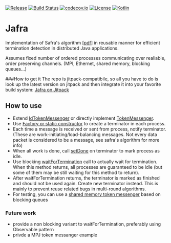 [![Release](https://jitpack.io/v/daemontus/jafra.svg)](https://jitpack.io/#daemontus/jafra)
[![Build Status](https://travis-ci.org/daemontus/jafra.svg?branch=master)](https://travis-ci.org/daemontus/jafra)
[![codecov.io](https://codecov.io/github/daemontus/jafra/coverage.svg?branch=master)](https://codecov.io/github/daemontus/jafra?branch=master)
[![License](https://img.shields.io/badge/License-MIT-blue.svg?style=flat)](https://github.com/daemontus/jafra/blob/master/LICENSE.txt)
[![Kotlin](https://img.shields.io/badge/kotlin-1.0.0--rc--1036-blue.svg)](http://kotlinlang.org)

# Jafra
Implementation of Safra's algorithm [[pdf]](http://fmt.cs.utwente.nl/courses/cdp/slides/cdp-8-mpi-2-4up.pdf) in reusable manner for efficient termination detection in distributed Java applications.

Assumes fixed number of ordered processes communicating over realiable, order preserving channels. (MPI, Ethernet, shared memory, blocking queues...)

###How to get it
The repo is jitpack-compatibile, so all you have to do is look up the latest version on jitpack and then integrate it into your favorite build system: [Jafra on Jitpack](https://jitpack.io/#daemontus/jafra)

## How to use
 - Extend [IdTokenMessenger](https://github.com/daemontus/jafra/blob/master/src/main/kotlin/com/github/daemontus/jafra/TokenMessenger.kt) or directly implement [TokenMessenger](https://github.com/daemontus/jafra/blob/master/src/main/kotlin/com/github/daemontus/jafra/TokenMessenger.kt).
 - Use [Factory or static constructor](https://github.com/daemontus/jafra/blob/master/src/main/kotlin/com/github/daemontus/jafra/Terminator.kt#L90) to create a terminator in each process.
 - Each time a message is received or sent from process, notify terminator. (These are work-initiating/load-balancing messages. Not every data packet is considered to be a message, see safra's algorithm for more info)
 - When all work is done, call [setDone](https://github.com/daemontus/jafra/blob/master/src/main/kotlin/com/github/daemontus/jafra/Terminator.kt#L35) on terminator to mark process as idle.
 - Use blocking [waitForTermination](https://github.com/daemontus/jafra/blob/master/src/main/kotlin/com/github/daemontus/jafra/Terminator.kt#L68) call to actually wait for termination. When this method returns, all processes are guaranteed to be idle (but some of them may be still waiting for this method to return).
 - After waitForTermination returns, the terminator is marked as finished and should not be used again. Create new terminator instead. This is mainly to prevent reuse related bugs in multi-round algorithms.
 - For testing, you can use a [shared memory token messenger](https://github.com/daemontus/jafra/blob/master/src/main/kotlin/com/github/daemontus/jafra/SharedMemoryMessenger.kt#L19) based on blocking queues

### Future work
 - provide a non blocking variant to waitForTermination, preferably using Observable pattern
 - privde a MPJ token messanger example
